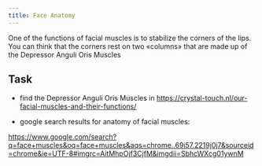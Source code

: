 ```yaml
---
title: Face Anatomy
---
```


One of the functions of facial muscles is to stabilize the corners of the lips. You can think that the corners rest on two «columns» that are made up of the Depressor Anguli Oris Muscles

## Task

- find the Depressor Anguli Oris Muscles in https://crystal-touch.nl/our-facial-muscles-and-their-functions/

- google search results for anatomy of facial muscles:

https://www.google.com/search?q=face+muscles&oq=face+muscles&aqs=chrome..69i57.2219j0j7&sourceid=chrome&ie=UTF-8#imgrc=AitMhpOjf3CjfM&imgdii=SbhcWXcg01ywnM
